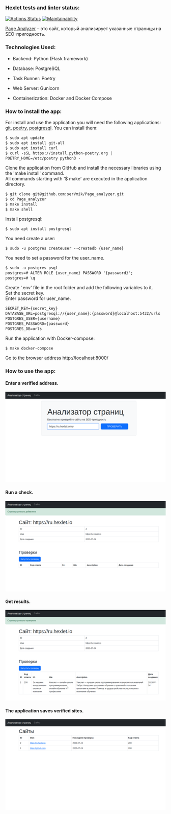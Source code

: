 ### Hexlet tests and linter status:
[![Actions Status](https://github.com/zhukata/Page_analyzer/actions/workflows/hexlet-check.yml/badge.svg)](https://github.com/zhukata/Page_analyzer/actions)
[![Maintainability](https://api.codeclimate.com/v1/badges/b9aa6036d423b63cc674/maintainability)](https://codeclimate.com/github/zhukata/Page_analyzer/maintainability)

[Page Analyzer](https://page-analyzer-qlcp.onrender.com) – это сайт, который анализирует указанные страницы на SEO-пригодность.

### Technologies Used:

* Backend: Python (Flask framework)

* Database: PostgreSQL

* Task Runner: Poetry

* Web Server: Gunicorn

* Containerization: Docker and Docker Compose

### How to install the app:  
For install and use the application you will need the following applications: 
[git](https://git-scm.com/book/ru/v2/%D0%92%D0%B2%D0%B5%D0%B4%D0%B5%D0%BD%D0%B8%D0%B5-%D0%A3%D1%81%D1%82%D0%B0%D0%BD%D0%BE%D0%B2%D0%BA%D0%B0-Git),
[poetry](https://python-poetry.org/docs/), 
[postgresql](https://www.postgresql.org/). 
You can install them:  
```
$ sudo apt update
$ sudo apt install git-all  
$ sudo apt install curl
$ curl -sSL https://install.python-poetry.org | POETRY_HOME=/etc/poetry python3 -
```

Clone the application from GitHub and install the necessary
libraries using the 'make install' command.  
All commands starting with '$ make' are executed in the application directory.  
```
$ git clone git@github.com:serVmik/Page_analyzer.git  
$ cd Page_analyzer  
$ make install
$ make shell 
```

Install postgresql:  
```
$ sudo apt install postgresql
```

You need create a user:
```
$ sudo -u postgres createuser --createdb {user_name}  
```

You need to set a password for the user_name.  
```
$ sudo -u postgres psql  
postgres=# ALTER ROLE {user_name} PASSWORD '{password}';
postgres=# \q
```

Create '.env' file in the root folder and add the following variables to it.  
Set the secret key.  
Enter password for user_name.
```  
SECRET_KEY={secret_key}  
DATABASE_URL=postgresql://{user_name}:{password}@localhost:5432/urls
POSTGRES_USER={username}
POSTGRES_PASSWORD={password}
POSTGRES_DB=urls
```  

Run the application with Docker-compose:  
```
$ make docker-compose
```

Go to the browser address http://localhost:8000/  
### How to use the app:  
#### Enter a verified address.
![index_1](https://github.com/zhukata/Page_analyzer/blob/assets/255515125-1410a83a-fd85-4e4a-beb8-e2f8ee7ab3b3.png)
#### Run a check.  
![urls_1](https://github.com/zhukata/Page_analyzer/blob/assets/255515219-e9f7a290-380f-43a7-85ec-ae6b8882b6be.png)
#### Get results.
![urls_2](https://github.com/zhukata/Page_analyzer/blob/assets/255515298-39503faf-41fe-4936-91a6-68aafb190ea0.png)
#### The application saves verified sites.
![urls_3](https://github.com/zhukata/Page_analyzer/blob/assets/255515374-52a36c71-5c0f-4ead-bb4d-e39735f5671d.png)
